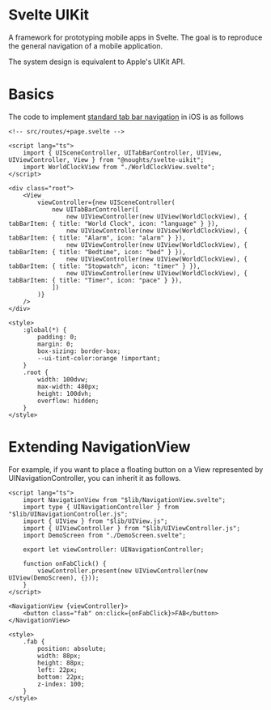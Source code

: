 # Svelte UIKit
A framework for prototyping mobile apps in Svelte.
The goal is to reproduce the general navigation of a mobile application.

The system design is equivalent to Apple's UIKit API.

# Basics

The code to implement [standard tab bar navigation](https://developer.apple.com/documentation/uikit/uitabbarcontroller) in iOS is as follows


```svelte
<!-- src/routes/+page.svelte -->

<script lang="ts">
	import { UISceneController, UITabBarController, UIView, UIViewController, View } from "@noughts/svelte-uikit";
	import WorldClockView from "./WorldClockView.svelte";
</script>

<div class="root">
	<View
		viewController={new UISceneController(
			new UITabBarController([
				new UIViewController(new UIView(WorldClockView), { tabBarItem: { title: "World Clock", icon: "language" } }),
				new UIViewController(new UIView(WorldClockView), { tabBarItem: { title: "Alarm", icon: "alarm" } }),
				new UIViewController(new UIView(WorldClockView), { tabBarItem: { title: "Bedtime", icon: "bed" } }),
				new UIViewController(new UIView(WorldClockView), { tabBarItem: { title: "Stopwatch", icon: "timer" } }),
				new UIViewController(new UIView(WorldClockView), { tabBarItem: { title: "Timer", icon: "pace" } }),
			])
		)}
	/>
</div>

<style>
	:global(*) {
		padding: 0;
		margin: 0;
		box-sizing: border-box;
		--ui-tint-color:orange !important;
	}
	.root {
		width: 100dvw;
		max-width: 480px;
		height: 100dvh;
		overflow: hidden;
	}
</style>
```

# Extending NavigationView

For example, if you want to place a floating button on a View represented by UINavigationController, you can inherit it as follows.

```svelte
<script lang="ts">
    import NavigationView from "$lib/NavigationView.svelte";
    import type { UINavigationController } from "$lib/UINavigationController.js";
    import { UIView } from "$lib/UIView.js";
    import { UIViewController } from "$lib/UIViewController.js";
    import DemoScreen from "./DemoScreen.svelte";

    export let viewController: UINavigationController;

    function onFabClick() {
        viewController.present(new UIViewController(new UIView(DemoScreen), {}));
    }
</script>

<NavigationView {viewController}>
    <button class="fab" on:click={onFabClick}>FAB</button>
</NavigationView>

<style>
    .fab {
        position: absolute;
        width: 88px;
        height: 88px;
        left: 22px;
        bottom: 22px;
        z-index: 100;
    }
</style>
```